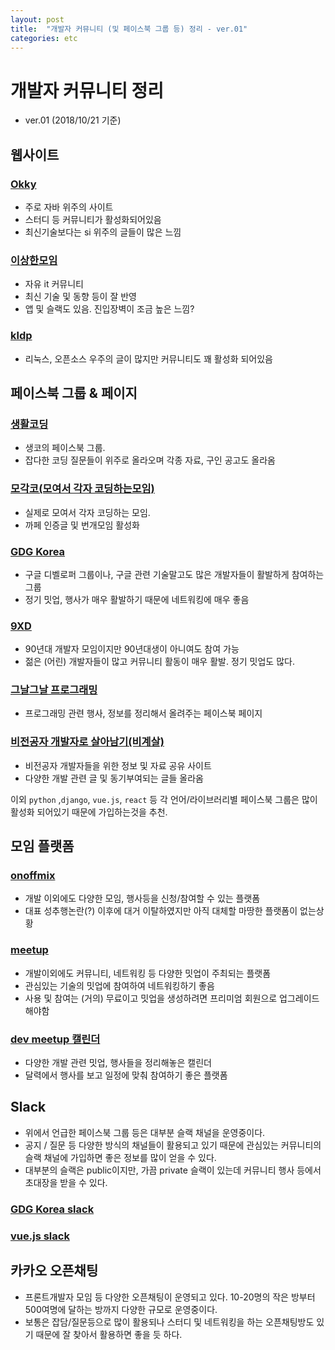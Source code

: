 ```yaml
---
layout: post
title:  "개발자 커뮤니티 (및 페이스북 그룹 등) 정리 - ver.01"
categories: etc
---
```


# 개발자 커뮤니티 정리 
- ver.01 (2018/10/21 기준)


## 웹사이트

### [Okky](http://okky.kr)
- 주로 자바 위주의 사이트
- 스터디 등 커뮤니티가 활성화되어있음
- 최신기술보다는 si 위주의 글들이 많은 느낌

### [이상한모임](https://www.weirdx.io/)
- 자유 it 커뮤니티
- 최신 기술 및 동향 등이 잘 반영
- 앱 및 슬랙도 있음. 진입장벽이 조금 높은 느낌?

### [kldp](https://kldp.org/)
- 리눅스, 오픈소스 우주의 글이 많지만 커뮤니티도 꽤 활성화 되어있음

## 페이스북 그룹 & 페이지

### [생활코딩](https://www.facebook.com/groups/codingeverybody/)
- 생코의 페이스북 그룹. 
- 잡다한 코딩 질문들이 위주로 올라오며 각종 자료, 구인 공고도 올라옴

### [모각코(모여서 각자 코딩하는모임)](https://www.facebook.com/groups/mogaco/)
- 실제로 모여서 각자 코딩하는 모임.
- 까페 인증글 및 번개모임 활성화

### [GDG Korea](https://www.facebook.com/groups/gdgseoul/)
- 구글 디벨로퍼 그룹이나, 구글 관련 기술말고도 많은 개발자들이 활발하게 참여하는 그룹
- 정기 밋업, 행사가 매우 활발하기 때문에 네트워킹에 매우 좋음

### [9XD](https://www.facebook.com/groups/9xdevelopers/)
- 90년대 개발자 모임이지만 90년대생이 아니여도 참여 가능
- 젊은 (어린) 개발자들이 많고 커뮤니티 활동이 매우 활발. 정기 밋업도 많다.

### [그날그날 프로그래밍](https://www.facebook.com/dailyprogramming/)
- 프로그래밍 관련 행사, 정보를 정리해서 올려주는 페이스북 페이지

### [비전공자 개발자로 살아남기(비계살)](https://www.facebook.com/NonMajorProgrammer/)
- 비전공자 개발자들을 위한 정보 및 자료 공유 사이트
- 다양한 개발 관련 글 및 동기부여되는 글들 올라옴


이외 `python` ,`django`, `vue.js`, `react` 등 각 언어/라이브러리별 페이스북 그룹은 많이 활성화 되어있기 때문에 가입하는것을 추천.


## 모임 플랫폼

### [onoffmix](https://onoffmix.com/)
- 개발 이외에도 다양한 모임, 행사등을 신청/참여할 수 있는 플랫폼
- 대표 성추행논란(?) 이후에 대거 이탈하였지만 아직 대체할 마땅한 플랫폼이 없는상황

### [meetup](https://www.meetup.com/ko-KR/)
- 개발이외에도 커뮤니티, 네트워킹 등 다양한 밋업이 주최되는 플랫폼
- 관심있는 기술의 밋업에 참여하여 네트워킹하기 좋음
- 사용 및 참여는 (거의) 무료이고 밋업을 생성하려면 프리미엄 회원으로 업그레이드 해야함

### [dev meetup 캘린더](https://dev-meetup.github.io/)
- 다양한 개발 관련 밋업, 행사들을 정리해놓은 캘린더
- 달력에서 행사를 보고 일정에 맞춰 참여하기 좋은 플랫폼


## Slack

- 위에서 언급한 페이스북 그룹 등은 대부분 슬랙 채널을 운영중이다. 
- 공지 / 질문 등 다양한 방식의 채널들이 활용되고 있기 때문에 관심있는 커뮤니티의 슬랙 채널에 가입하면 좋은 정보를 많이 얻을 수 있다.
- 대부분의 슬랙은 public이지만, 가끔 private 슬랙이 있는데 커뮤니티 행사 등에서 초대장을 받을 수 있다.


### [GDG Korea slack](http://slack.gdg.kr/)

### [vue.js slack](https://vuejs-korea.herokuapp.com/)



## 카카오 오픈채팅
- 프론트개발자 모임 등 다양한 오픈채팅이 운영되고 있다. 10-20명의 작은 방부터 500여명에 달하는 방까지 다양한 규모로 운영중이다.
- 보통은 잡담/질문등으로 많이 활용되나 스터디 및 네트워킹을 하는 오픈채팅방도 있기 때문에 잘 찾아서 활용하면 좋을 듯 하다.


